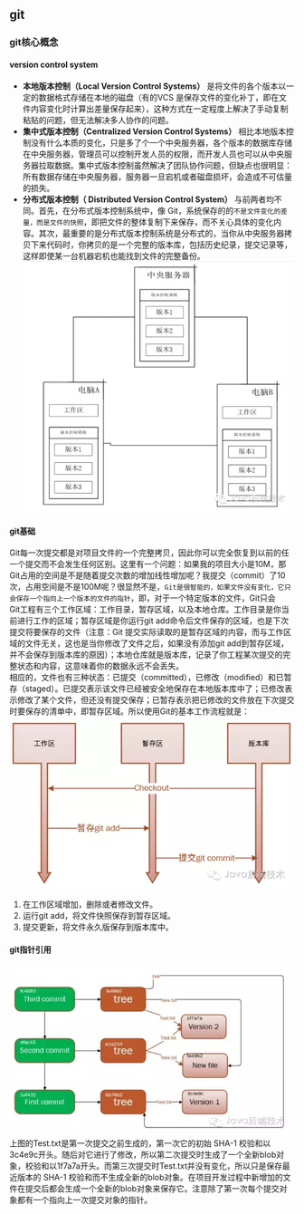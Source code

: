 ## git
### git核心概念
#### version control system  
* **本地版本控制（Local Version Control Systems）** 是将文件的各个版本以一定的数据格式存储在本地的磁盘（有的VCS 是保存文件的变化补丁，即在文件内容变化时计算出差量保存起来），这种方式在一定程度上解决了手动复制粘贴的问题，但无法解决多人协作的问题。
* **集中式版本控制（Centralized Version Control Systems）** 相比本地版本控制没有什么本质的变化，只是多了个一个中央服务器，各个版本的数据库存储在中央服务器，管理员可以控制开发人员的权限，而开发人员也可以从中央服务器拉取数据。集中式版本控制虽然解决了团队协作问题，但缺点也很明显：所有数据存储在中央服务器，服务器一旦宕机或者磁盘损坏，会造成不可估量的损失。
* **分布式版本控制（ Distributed Version Control System）** 与前两者均不同。首先，在分布式版本控制系统中，像 Git，系统保存的的`不是文件变化的差量，而是文件的快照`，即把文件的整体复制下来保存，而不关心具体的变化内容。其次，最重要的是分布式版本控制系统是分布式的，当你从中央服务器拷贝下来代码时，你拷贝的是一个完整的版本库，包括历史纪录，提交记录等，这样即使某一台机器宕机也能找到文件的完整备份。
![p3](./pictures/分布式版本控制系统.webp) 
#### git基础
Git每一次提交都是对项目文件的一个完整拷贝，因此你可以完全恢复到以前的任一个提交而不会发生任何区别。这里有一个问题：如果我的项目大小是10M，那Git占用的空间是不是随着提交次数的增加线性增加呢？我提交（commit）了10次，占用空间是不是100M呢？很显然不是，`Git是很智能的，如果文件没有变化，它只会保存一个指向上一个版本的文件的指针`，即，对于一个特定版本的文件，Git只会  
Git工程有三个工作区域：工作目录，暂存区域，以及本地仓库。工作目录是你当前进行工作的区域；暂存区域是你运行git add命令后文件保存的区域，也是下次提交将要保存的文件（注意：Git 提交实际读取的是暂存区域的内容，而与工作区域的文件无关，这也是当你修改了文件之后，如果没有添加git add到暂存区域，并不会保存到版本库的原因）；本地仓库就是版本库，记录了你工程某次提交的完整状态和内容，这意味着你的数据永远不会丢失。  
相应的，文件也有三种状态：已提交（committed），已修改（modified）和已暂存（staged）。已提交表示该文件已经被安全地保存在本地版本库中了；已修改表示修改了某个文件，但还没有提交保存；已暂存表示把已修改的文件放在下次提交时要保存的清单中，即暂存区域。所以使用Git的基本工作流程就是：  
![p2](./pictures/git文件状态.webp) 
1. 在工作区域增加，删除或者修改文件。
2. 运行git add，将文件快照保存到暂存区域。
3. 提交更新，将文件永久版保存到版本库中。
#### git指针引用
![p3](./pictures/git指针引用.webp)  
上图的Test.txt是第一次提交之前生成的，第一次它的初始 SHA-1 校验和以3c4e9c开头。随后对它进行了修改，所以第二次提交时生成了一个全新blob对象，校验和以1f7a7a开头。而第三次提交时Test.txt并没有变化，所以只是保存最近版本的 SHA-1 校验和而不生成全新的blob对象。在项目开发过程中新增加的文件在提交后都会生成一个全新的blob对象来保存它。注意除了第一次每个提交对象都有一个指向上一次提交对象的指针。